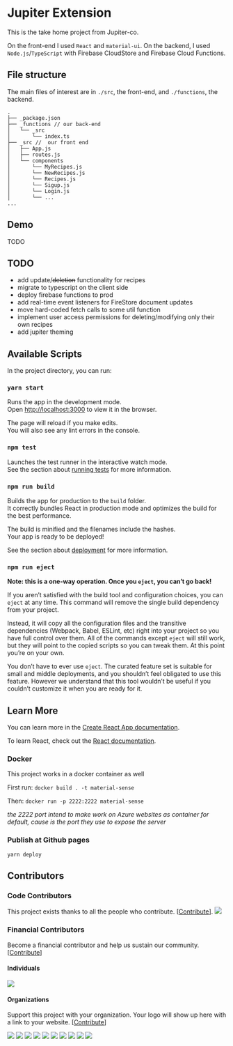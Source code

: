 # Jupiter Extension
This is the take home project from Jupiter-co.

On the front-end I used `React` and `material-ui`. On the backend, I used `Node.js`/`TypeScript` with Firebase CloudStore and Firebase Cloud Functions. 

## File structure
The main files of interest are in `./src`, the front-end, and `./functions`, the backend.
```
.
├── _package.json
├── _functions // our back-end
│   └── _src
│       └── index.ts 
├── _src //  our front end 
│   ├── App.js
│   ├── routes.js
│   └── components 
│       └── MyRecipes.js 
│       └── NewRecipes.js 
│       └── Recipes.js 
│       └── Sigup.js 
│       └── Login.js 
│       └── ...
...

```


## Demo
TODO

## TODO
* add update/<s>deletion</s> functionality for recipes
* migrate to typescript on the client side
* deploy firebase functions to prod
* add real-time event listeners for FireStore document updates
* move hard-coded fetch calls to some util function
* implement user access permissions for deleting/modifying only their own recipes
* add jupiter theming

## Available Scripts

In the project directory, you can run:

### `yarn start`

Runs the app in the development mode.<br>
Open [http://localhost:3000](http://localhost:3000) to view it in the browser.

The page will reload if you make edits.<br>
You will also see any lint errors in the console.

### `npm test`

Launches the test runner in the interactive watch mode.<br>
See the section about [running tests](https://facebook.github.io/create-react-app/docs/running-tests) for more information.

### `npm run build`

Builds the app for production to the `build` folder.<br>
It correctly bundles React in production mode and optimizes the build for the best performance.

The build is minified and the filenames include the hashes.<br>
Your app is ready to be deployed!

See the section about [deployment](https://facebook.github.io/create-react-app/docs/deployment) for more information.

### `npm run eject`

**Note: this is a one-way operation. Once you `eject`, you can’t go back!**

If you aren’t satisfied with the build tool and configuration choices, you can `eject` at any time. This command will remove the single build dependency from your project.

Instead, it will copy all the configuration files and the transitive dependencies (Webpack, Babel, ESLint, etc) right into your project so you have full control over them. All of the commands except `eject` will still work, but they will point to the copied scripts so you can tweak them. At this point you’re on your own.

You don’t have to ever use `eject`. The curated feature set is suitable for small and middle deployments, and you shouldn’t feel obligated to use this feature. However we understand that this tool wouldn’t be useful if you couldn’t customize it when you are ready for it.

## Learn More

You can learn more in the [Create React App documentation](https://facebook.github.io/create-react-app/docs/getting-started).

To learn React, check out the [React documentation](https://reactjs.org/).

### Docker

This project works in a docker container as well

First run:
`docker build . -t material-sense`

Then:
`docker run -p 2222:2222 material-sense`

_the 2222 port intend to make work on Azure websites as container for default, cause is the port they use to expose the server_

### Publish at Github pages
`yarn deploy`

## Contributors

### Code Contributors

This project exists thanks to all the people who contribute. [[Contribute](CONTRIBUTING.md)].
<a href="https://github.com/alexanmtz/material-sense/graphs/contributors"><img src="https://opencollective.com/material-sense/contributors.svg?width=890&button=false" /></a>

### Financial Contributors

Become a financial contributor and help us sustain our community. [[Contribute](https://opencollective.com/material-sense/contribute)]

#### Individuals

<a href="https://opencollective.com/material-sense"><img src="https://opencollective.com/material-sense/individuals.svg?width=890"></a>

#### Organizations

Support this project with your organization. Your logo will show up here with a link to your website. [[Contribute](https://opencollective.com/material-sense/contribute)]

<a href="https://opencollective.com/material-sense/organization/0/website"><img src="https://opencollective.com/material-sense/organization/0/avatar.svg"></a>
<a href="https://opencollective.com/material-sense/organization/1/website"><img src="https://opencollective.com/material-sense/organization/1/avatar.svg"></a>
<a href="https://opencollective.com/material-sense/organization/2/website"><img src="https://opencollective.com/material-sense/organization/2/avatar.svg"></a>
<a href="https://opencollective.com/material-sense/organization/3/website"><img src="https://opencollective.com/material-sense/organization/3/avatar.svg"></a>
<a href="https://opencollective.com/material-sense/organization/4/website"><img src="https://opencollective.com/material-sense/organization/4/avatar.svg"></a>
<a href="https://opencollective.com/material-sense/organization/5/website"><img src="https://opencollective.com/material-sense/organization/5/avatar.svg"></a>
<a href="https://opencollective.com/material-sense/organization/6/website"><img src="https://opencollective.com/material-sense/organization/6/avatar.svg"></a>
<a href="https://opencollective.com/material-sense/organization/7/website"><img src="https://opencollective.com/material-sense/organization/7/avatar.svg"></a>
<a href="https://opencollective.com/material-sense/organization/8/website"><img src="https://opencollective.com/material-sense/organization/8/avatar.svg"></a>
<a href="https://opencollective.com/material-sense/organization/9/website"><img src="https://opencollective.com/material-sense/organization/9/avatar.svg"></a>

